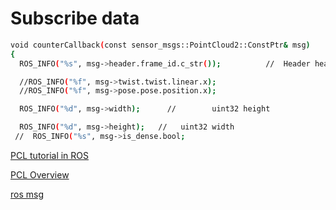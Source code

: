 # Subscribe data

```bash
void counterCallback(const sensor_msgs::PointCloud2::ConstPtr& msg)        // Define a function called 'callback' that receives a 
{
  ROS_INFO("%s", msg->header.frame_id.c_str());          //  Header header

  //ROS_INFO("%f", msg->twist.twist.linear.x);
  //ROS_INFO("%f", msg->pose.pose.position.x);

  ROS_INFO("%d", msg->width);      //        uint32 height

  ROS_INFO("%d", msg->height);   //   uint32 width 
 //  ROS_INFO("%s", msg->is_dense.bool; 
```
[ PCL tutorial in ROS](http://library.isr.ist.utl.pt/docs/roswiki/perception_pcl(2f)Tutorials.html)


[PCL Overview](http://wiki.ros.org/pcl/Overview)


[ros msg](http://wiki.ros.org/msg)

